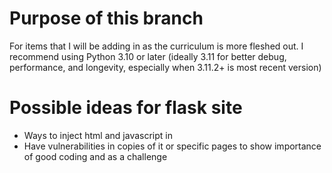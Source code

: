 # Purpose of this branch
For items that I will be adding in as the curriculum is more fleshed out. I recommend using Python 3.10 or later (ideally 3.11 for better debug, performance, and longevity, especially when 3.11.2+ is most recent version)

# Possible ideas for flask site
* Ways to inject html and javascript in
* Have vulnerabilities in copies of it or specific pages to show importance of good coding and as a challenge
